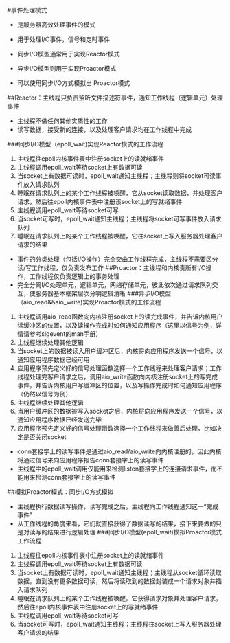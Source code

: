 #事件处理模式
* 是服务器高效处理事件的模式
* 用于处理I/O事件，信号和定时事件
  
* 同步I/O模型通常用于实现Reactor模式
* 异步I/O模型则用于实现Proactor模式
* 可以使用同步I/O方式模拟出 Proactor模式
  
##Reactor：主线程只负责监听文件描述符事件，通知工作线程（逻辑单元）处理事件
* 主线程不做任何其他实质性的工作
* 读写数据，接受新的连接，以及处理客户请求均在工作线程中完成
  
###同步I/O模型（epoll_wait)实现Reactor模式的工作流程
1. 主线程往epoll内核事件表中注册socket上的读就绪事件
2. 主线程调用epoll_wait等待socket上有数据可读
3. 当socket上有数据可读时，epoll_wait通知主线程；主线程则将socket可读事件放入请求队列
4. 睡眠在请求队列上的某个工作线程被唤醒，它从socket读取数据，并处理客户请求，然后往epoll内核事件表中注册该socket上的写就绪事件
5. 主线程调用epoll_wait等待socket可写
6. 当socket可写时，epoll_wait通知主线程；主线程将socket可写事件放入请求队列
7. 睡眠在请求队列上的某个工作线程被唤醒，它往socket上写入服务器处理客户请求的结果 
  
* 事件的分类处理（包括I/O操作）完全交由工作线程完成，主线程不需要区分读/写工作线程，仅负责发布工作
##Proactor：主线程和内核责所有I/O操作，工作线程仅负责逻辑上的事务处理
* 完全分离I/O处理单元，逻辑单元，网络存储单元，彼此依次通过请求队列交互，使服务器基本框架层次分明逻辑清晰
###异步I/O模型（aio_read&&aio_write)实现Proactor模式的工作流程
1. 主线程调用aio_read函数向内核注册socket上的读完成事件，并告诉内核用户读缓冲区的位置，以及读操作完成时如何通知应用程序（这里以信号为例，详情请参考sigevent的man手册） 
2. 主线程继续处理其他逻辑
3. 当socket上的数据被读入用户缓冲区后，内核将向应用程序发送一个信号，以通知应用程序数据已经可用
4. 应用程序预先定义好的信号处理函数选择一个工作线程来处理客户请求；工作线程处理完客户请求之后，调用aio_write函数向内核注册socket上的写完成事件，并告诉内核用户写缓冲区的位置，以及写操作完成时如何通知应用程序（仍然以信号为例）
5. 主线程继续处理其他逻辑
6. 当用户缓冲区的数据被写入socket之后，内核将向应用程序发送一个信号，以通知应用程序数据已经发送完毕
7. 应用程序预先定义好的信号处理函数选择一个工作线程来做善后处理，比如决定是否关闭socket
  
* conn套接字上的读写事件是通过aio_read/aio_write向内核注册的，因此内核将通过信号来向应用程序报告conn套接字上的读写事件
* 主线程中的epoll_wait调用仅能用来检测listen套接字上的连接请求事件，而不能用来检测conn套接字上的读写事件
  

##模拟Proactor模式：同步I/O方式模拟
* 主线程执行数据读写操作，读写完成之后，主线程向工作线程通知这一“完成事件”
* 从工作线程的角度来看，它们就直接获得了数据读写的结果，接下来要做的只是对读写的结果进行逻辑处理
###同步I/O模型(epoll_wait)模拟Proactor模式工作流程
1. 主线程往epoll内核事件表中注册socket上的读就绪事件
2. 主线程调用epoll_wait等待socket上有数据可读
3. 当socket上有数据可读时，epoll_wait通知主线程；主线程从socket循环读取数据，直到没有更多数据可读，然后将读取到的数据封装成一个请求对象并插入请求队列
4. 睡眠在请求队列上的某个工作线程被唤醒，它获得请求对象并处理客户请求，然后往epoll内核事件表中注册socket上的写就绪事件
5. 主线程调用epoll_wait等待socket可写
6. 当socket可写时，epoll_wait通知主线程；主线程往socket上写入服务器处理客户请求的结果